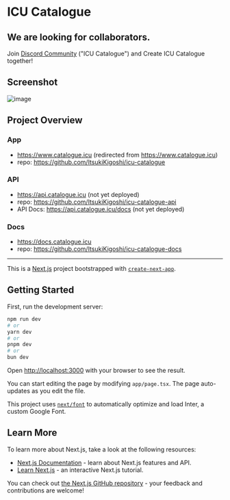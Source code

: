 # ICU Catalogue
## We are looking for collaborators.
Join [Discord Community](https://discord.gg/2gmKTs4ezk) ("ICU Catalogue") and Create ICU Catalogue together!

## Screenshot
![image](https://github.com/ItsukiKigoshi/icu-catalogue/assets/67095865/af26fa3a-1bba-4174-8ac9-beba4be78e79)

## Project Overview
### App
- https://www.catalogue.icu (redirected from https://www.catalogue.icu)
- repo: https://github.com/ItsukiKigoshi/icu-catalogue
### API
- https://api.catalogue.icu (not yet deployed)
- repo: https://github.com/ItsukiKigoshi/icu-catalogue-api
- API Docs: https://api.catalogue.icu/docs (not yet deployed)
### Docs
- https://docs.catalogue.icu
- repo: https://github.com/ItsukiKigoshi/icu-catalogue-docs
---

This is a [Next.js](https://nextjs.org/) project bootstrapped with [`create-next-app`](https://github.com/vercel/next.js/tree/canary/packages/create-next-app).

## Getting Started

First, run the development server:

```bash
npm run dev
# or
yarn dev
# or
pnpm dev
# or
bun dev
```

Open [http://localhost:3000](http://localhost:3000) with your browser to see the result.

You can start editing the page by modifying `app/page.tsx`. The page auto-updates as you edit the file.

This project uses [`next/font`](https://nextjs.org/docs/basic-features/font-optimization) to automatically optimize and load Inter, a custom Google Font.

## Learn More

To learn more about Next.js, take a look at the following resources:

- [Next.js Documentation](https://nextjs.org/docs) - learn about Next.js features and API.
- [Learn Next.js](https://nextjs.org/learn) - an interactive Next.js tutorial.

You can check out [the Next.js GitHub repository](https://github.com/vercel/next.js/) - your feedback and contributions are welcome!
